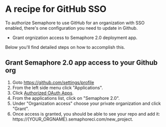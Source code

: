 # A recipe for GitHub SSO

To authorize Semaphore to use GitHub for an organization with SSO enabled, there's one configuration you need to update in Github.

- Grant orgnization access to Semaphore 2.0 deployment app.

Below you'll find detailed steps on how to accomplish this.

## Grant Semaphore 2.0 app access to your Github org
1. Goto https://github.com/settings/profile
2. From the left side menu click "Applications".
3. Click [Authorized OAuth Apps](https://github.com/settings/applications).
4. From the applications list, click on "Semaphore 2.0".
5. Under "Organization access" choose your private organization and click "Grant".
6. Once access is granted, you should be able to see your repo and add it: https://{YOUR_ORGNAME}.semaphoreci.com/new_project.
